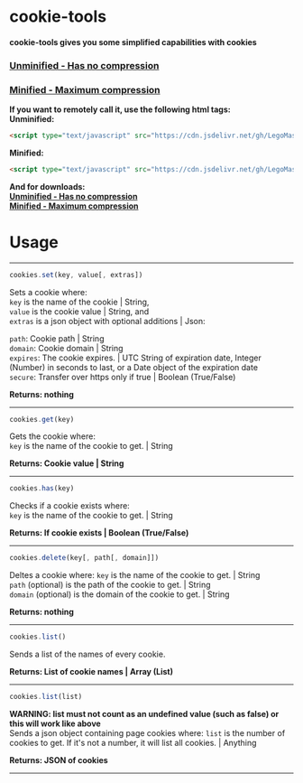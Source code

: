 cookie-tools
============
#### cookie-tools gives you some simplified capabilities with cookies  
### [Unminified - Has no compression](https://cdn.jsdelivr.net/gh/LegoMaster3650/useful-tools.js@1.0.0-pre1/cookie-tools/cookie-tools.js)  
### [Minified - Maximum compression](https://cdn.jsdelivr.net/gh/LegoMaster3650/useful-tools.js@1.0.0-pre1/cookie-tools/cookie-tools.min.js)  
  
**If you want to remotely call it, use the following html tags:**  
**Unminified:**  
```html
<script type="text/javascript" src="https://cdn.jsdelivr.net/gh/LegoMaster3650/useful-tools.js@1.0.0-pre1/cookie-tools/cookie-tools.js"></script>
```  
**Minified:**  
```html
<script type="text/javascript" src="https://cdn.jsdelivr.net/gh/LegoMaster3650/useful-tools.js@1.0.0-pre1/cookie-tools/cookie-tools.min.js"></script>
```  
  
**And for downloads:**  
[**Unminified - Has no compression**](https://cdn.jsdelivr.net/gh/LegoMaster3650/useful-tools.js@1.0.0-pre1/cookie-tools/cookie-tools.js)  
[**Minified - Maximum compression**](https://cdn.jsdelivr.net/gh/LegoMaster3650/useful-tools.js@1.0.0-pre1/cookie-tools/cookie-tools.min.js)  
  
Usage
=====  
----------------------------------------------  
```js
cookies.set(key, value[, extras])
```  
Sets a cookie where:  
`key` is the name of the cookie | String,  
`value` is the cookie value | String, and  
`extras` is a json object with optional additions | Json:  
  
`path`: Cookie path | String  
`domain`: Cookie domain | String  
`expires`: The cookie expires. | UTC String of expiration date, Integer (Number) in seconds to last, or a Date object of the expiration date  
`secure`: Transfer over https only if true | Boolean (True/False)
  
**Returns: nothing**  
  
----------------------------------------------  
```js
cookies.get(key)
```  
Gets the cookie where:  
`key` is the name of the cookie to get. | String  
  
**Returns: Cookie value | String**  
  
----------------------------------------------  
```js
cookies.has(key)
```  
Checks if a cookie exists where:  
`key` is the name of the cookie to get. | String  
  
**Returns: If cookie exists | Boolean (True/False)**  
  
----------------------------------------------  
```js
cookies.delete(key[, path[, domain]])
```  
Deltes a cookie where:
`key` is the name of the cookie to get. | String  
`path` (optional) is the path of the cookie to get. | String  
`domain` (optional) is the domain of the cookie to get. | String  
  
**Returns: nothing**  
  
----------------------------------------------  
```js
cookies.list()
```  
Sends a list of the names of every cookie.

**Returns: List of cookie names | Array (List)**  
  
----------------------------------------------  
```js
cookies.list(list)
```  
**WARNING: list must not count as an undefined value (such as false) or this will work like above**  
Sends a json object containing page cookies where:
`list` is the number of cookies to get. If it's not a number, it will list all cookies. | Anything  

**Returns: JSON of cookies**
  
----------------------------------------------  
